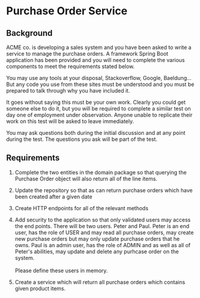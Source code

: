 # Purchase Order Service

## Background 

ACME co. is developing a sales system and you have been asked to write a service to manage the purchase orders.  A framework Spring Boot application has been provided and you will need to complete the various components to meet the requirements stated below.

You may use any tools at your disposal, Stackoverflow, Google, Baeldung... But any code you use from these sites must be understood and you must be prepared to talk through why you have included it.

It goes without saying this must be your own work.  Clearly you could get someone else to do it, but you will be required to complete a similar test on day one of employment under observation. Anyone unable to replicate their work on this test will be asked to leave immediately.

You may ask questions both during the initial discussion and at any point during the test.  The questions you ask will be part of the test.

## Requirements

1. Complete the two entities in the domain package so that querying the Purchase Order object will also return all of the line items.


2. Update the repository so that as can return purchase orders which have been created after a given date


3. Create HTTP endpoints for all of the relevant methods 


4. Add security to the application so that only validated users may access the end points.  There will be two users.  Peter and Paul.  Peter is an end user, has the role of USER and may read all purchase orders, may create new purchase orders but may only update purchase orders that he owns.  Paul is an admin user, has the role of ADMIN and as well as all of Peter's abilities, may update and delete any purhcase order on the system.  <br/><br/>Please define these users in memory.
 
 5. Create a service which will return all purchase orders which contains given product items.


